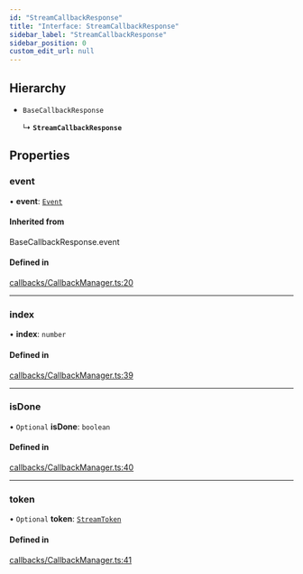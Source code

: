 ```yaml
---
id: "StreamCallbackResponse"
title: "Interface: StreamCallbackResponse"
sidebar_label: "StreamCallbackResponse"
sidebar_position: 0
custom_edit_url: null
---
```


## Hierarchy

- `BaseCallbackResponse`

  ↳ **`StreamCallbackResponse`**

## Properties

### event

• **event**: [`Event`](Event.md)

#### Inherited from

BaseCallbackResponse.event

#### Defined in

[callbacks/CallbackManager.ts:20](https://github.com/run-llama/LlamaIndexTS/blob/0f654ae/packages/core/src/callbacks/CallbackManager.ts#L20)

___

### index

• **index**: `number`

#### Defined in

[callbacks/CallbackManager.ts:39](https://github.com/run-llama/LlamaIndexTS/blob/0f654ae/packages/core/src/callbacks/CallbackManager.ts#L39)

___

### isDone

• `Optional` **isDone**: `boolean`

#### Defined in

[callbacks/CallbackManager.ts:40](https://github.com/run-llama/LlamaIndexTS/blob/0f654ae/packages/core/src/callbacks/CallbackManager.ts#L40)

___

### token

• `Optional` **token**: [`StreamToken`](StreamToken.md)

#### Defined in

[callbacks/CallbackManager.ts:41](https://github.com/run-llama/LlamaIndexTS/blob/0f654ae/packages/core/src/callbacks/CallbackManager.ts#L41)
